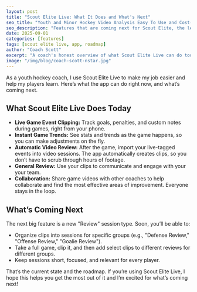 ```yaml
---
layout: post
title: "Scout Elite Live: What It Does and What's Next"
seo_title: "Youth and Minor Hockey Video Analysis Easy To Use and Cost-effective/Cheap"
seo_description: "Features that are coming next for Scout Elite, the leading youth and minor hockey analysis software solution"
date: 2025-09-01
categories: [features]
tags: [scout elite live, app, roadmap]
author: "Coach Scott"
excerpt: "A coach's honest overview of what Scout Elite Live can do today, and a look at the next features coming soon."
image: "/img/blog/coach-scott-nstar.jpg"
---
```


As a youth hockey coach, I use Scout Elite Live to make my job easier and help my players learn. Here’s what the app can do right now, and what’s coming next.

## What Scout Elite Live Does Today

- **Live Game Event Clipping:** Track goals, penalties, and custom notes during games, right from your phone.
- **Instant Game Trends:** See stats and trends as the game happens, so you can make adjustments on the fly.
- **Automatic Video Review:** After the game, import your live-tagged events into video sessions. The app automatically creates clips, so you don’t have to scrub through hours of footage.
- **General Review:** Use your clips to communicate and engage with your your team.
- **Collaboration:** Share game videos with other coaches to help collaborate and find the most effective areas of improvement. Everyone stays in the loop.

## What’s Coming Next

The next big feature is a new "Review" session type. Soon, you’ll be able to:

- Organize clips into sessions for specific groups (e.g., "Defense Review," "Offense Review," "Goalie Review").
- Take a full game, clip it, and then add select clips to different reviews for different groups.
- Keep sessions short, focused, and relevant for every player.

That’s the current state and the roadmap. If you’re using Scout Elite Live, I hope this helps you get the most out of it and I’m excited for what’s coming next!
